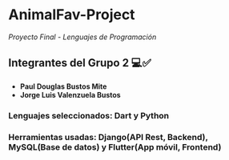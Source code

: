 # AnimalFav-Project

_Proyecto Final - Lenguajes de Programación_

## Integrantes del Grupo 2 💻✅

- **Paul Douglas Bustos Mite**
- **Jorge Luis Valenzuela Bustos**

### Lenguajes seleccionados: Dart y Python

### Herramientas usadas: Django(API Rest, Backend), MySQL(Base de datos) y Flutter(App móvil, Frontend)

